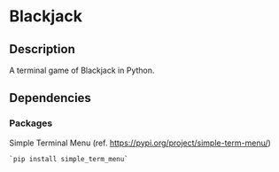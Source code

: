 # Blackjack

## Description
A terminal game of Blackjack in Python.

## Dependencies
### Packages
Simple Terminal Menu (ref. https://pypi.org/project/simple-term-menu/)

	`pip install simple_term_menu`
